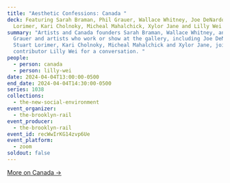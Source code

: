```yaml
---
title: "Aesthetic Confessions: Canada "
deck: Featuring Sarah Braman, Phil Grauer, Wallace Whitney, Joe DeNardo, Stuart
  Lorimer, Kari Cholnoky, Micheal Mahalchick, Xylor Jane and Lilly Wei
summary: "Artists and Canada founders Sarah Braman, Wallace Whitney, and Phil
  Grauer and artists who work or show at the gallery, including Joe DeNardo,
  Stuart Lorimer, Kari Cholnoky, Micheal Mahalchick and Xylor Jane, join Rail
  contributor Lilly Wei for a conversation. "
people:
  - person: canada
  - person: lilly-wei
date: 2024-04-04T13:00:00-0500
end_date: 2024-04-04T14:30:00-0500
series: 1038
collections:
  - the-new-social-environment
event_organizer:
  - the-brooklyn-rail
event_producer:
  - the-brooklyn-rail
event_id: recWwIrKG14zvp6Ue
event_platform:
  - zoom
soldout: false
---
```

[M﻿ore on Canada →](https://www.canadanewyork.com/)